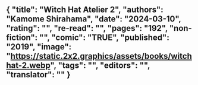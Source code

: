 {
 "title": "Witch Hat Atelier 2",
 "authors": "Kamome Shirahama",
 "date": "2024-03-10",
 "rating": "",
 "re-read": "",
 "pages": "192",
 "non-fiction": "",
 "comic": "TRUE",
 "published": "2019",
 "image": "https://static.2x2.graphics/assets/books/witchhat-2.webp",
 "tags": "",
 "editors": "",
 "translator": ""
}
---
